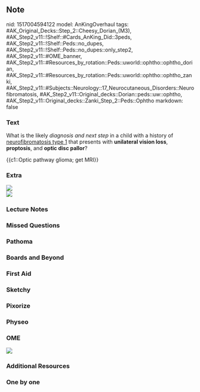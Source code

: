 ## Note
nid: 1517004594122
model: AnKingOverhaul
tags: #AK_Original_Decks::Step_2::Cheesy_Dorian_(M3), #AK_Step2_v11::!Shelf::#Cards_AnKing_Did::3peds, #AK_Step2_v11::!Shelf::Peds::no_dupes, #AK_Step2_v11::!Shelf::Peds::no_dupes::only_step2, #AK_Step2_v11::#OME_banner, #AK_Step2_v11::#Resources_by_rotation::Peds::uworld::ophtho::ophtho_dorian, #AK_Step2_v11::#Resources_by_rotation::Peds::uworld::ophtho::ophtho_zanki, #AK_Step2_v11::#Subjects::Neurology::17_Neurocutaneous_Disorders::Neurofibromatosis, #AK_Step2_v11::Original_decks::Dorian::peds::uw::ophtho, #AK_Step2_v11::Original_decks::Zanki_Step_2::Peds::Ophtho
markdown: false

### Text
What is the likely <i>diagnosis and next step</i> in a child with a
history of <u>neurofibromatosis type 1</u> that presents with
<b>unilateral vision loss</b>, <b>proptosis</b>, and <b>optic disc
pallor</b>?
<div>
  {{c1::Optic pathway glioma; get MRI}}
</div>

### Extra
<div><img src="paste-1662019199565825.jpg"></div>
<div>
  <div>
    <i><img src="nf12.png"></i>
  </div>
</div>

### Lecture Notes


### Missed Questions


### Pathoma


### Boards and Beyond


### First Aid


### Sketchy


### Pixorize


### Physeo


### OME
<div class="ome-widget">
  <a href="https://onlinemeded.org?ref=anki"><img src=
  "_OME_AnkiFlashcards_General_3.png"></a>
</div>

### Additional Resources


### One by one

